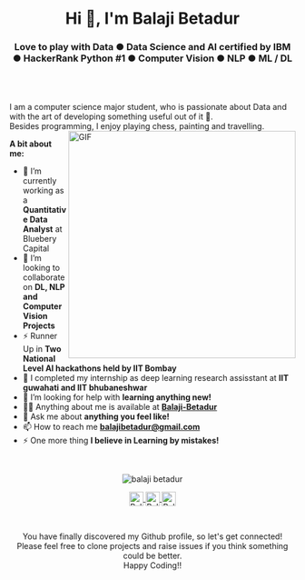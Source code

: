 <h1 align="center">Hi 👋, I'm Balaji Betadur</h1>
<h3 align="center">Love to play with Data ● Data Science and AI certified by IBM ● HackerRank Python #1 ● Computer Vision ● NLP ● ML / DL </h3>

<br />
<br />
<br />
I am a computer science major student, who is passionate about Data and with the art of developing something useful out of it 🚀.
<br/>
Besides programming, I enjoy playing chess, painting and travelling.
<br>
<img align="right" alt="GIF" src="https://media.giphy.com/media/L8K62iTDkzGX6/giphy.gif" width="400px" />
  
**A bit about me:**

- 🔭 I’m currently working as a **Quantitative Data Analyst** at Bluebery Capital
- 👯 I’m looking to collaborate on **DL, NLP and Computer Vision Projects**
- ⚡ Runner Up in **Two National Level AI hackathons held by IIT Bombay**
- 🔭 I completed my internship as deep learning research assisstant at **IIT guwahati and IIT bhubaneshwar**
- 🤔 I’m looking for help with **learning anything new!**
- 👨‍💻 Anything about me is available at **[Balaji-Betadur](https://www.linkedin.com/in/balaji-betadur/)**
- 💬 Ask me about **anything you feel like!**
- 📫 How to reach me **balajibetadur@gmail.com**
- ⚡ One more thing **I believe in Learning by mistakes!**

<br>

<p align="center">
<img src="https://github-readme-stats.vercel.app/api?username=balajibetadur&show_icons=true&count_private=true" alt="balaji betadur"/>
</p>

<p align="center">
<a href="https://www.linkedin.com/in/balaji-betadur">	
  <img align="center" alt="Balaji Betadur | LinkdeIn" width="25px" height="25" src="https://cdn.jsdelivr.net/npm/simple-icons@v3/icons/linkedin.svg" />	
</a>	

<a href="mailto:balajibetadur@gmail.com">	
  <img align="center" alt="Balaji Betadur | Twitter" width="25px" height="25" src="https://cdn.jsdelivr.net/npm/simple-icons@v3/icons/gmail.svg" />	
</a>	
<a href="https://www.hackerrank.com/balajibetadur">	
  <img align="center" alt="Balaji Betadur | Instagram" width="25px" height="25" src="https://cdn.jsdelivr.net/npm/simple-icons@v3/icons/hackerrank.svg" />	
</a>
</p>
<br>

<p align="center">
You have finally discovered my Github profile, so let's get connected!
<br/>
Please feel free to clone projects and raise issues if you think something could be better.
<br/>
Happy Coding!!
</p>
